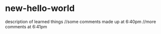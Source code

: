 # new-hello-world
description of learned things
//some comments made up at 6:40pm
//more comments at 6:41pm
